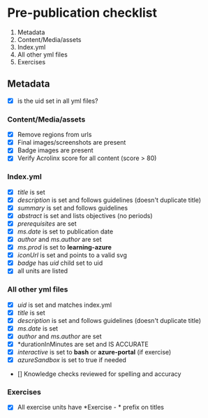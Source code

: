 # Pre-publication checklist
1. Metadata
1. Content/Media/assets
1. Index.yml
1. All other yml files
1. Exercises
  
## Metadata
- [x] is the uid set in all yml files?

### Content/Media/assets
- [x] Remove regions from urls
- [x] Final images/screenshots are present
- [x] Badge images are present
- [x] Verify Acrolinx score for all content (score > 80)

### Index.yml
- [x] *title* is set
- [x] *description* is set and follows guidelines (doesn't duplicate title)
- [x] *summary* is set and follows guidelines
- [x] *abstract* is set and lists objectives (no periods)
- [x] *prerequisites* are set
- [x] *ms.date* is set to publication date
- [x] *author* and *ms.author* are set
- [x] *ms.prod* is set to **learning-azure**
- [x] *iconUrl* is set and points to a valid svg
- [x] *badge* has *uid* child set to uid
- [x] all units are listed

### All other yml files
- [x] *uid* is set and matches index.yml
- [x] *title* is set
- [x] *description* is set and follows guidelines (doesn't duplicate title)
- [x] *ms.date* is set 
- [x] *author* and *ms.author* are set
- [x] *durationInMinutes are set and IS ACCURATE
- [x] *interactive* is set to **bash** or **azure-portal** (if exercise)
- [x] *azureSandbox* is set to true if needed
- []  Knowledge checks reviewed for spelling and accuracy

### Exercises
- [x] All exercise units have *Exercise - * prefix on titles
